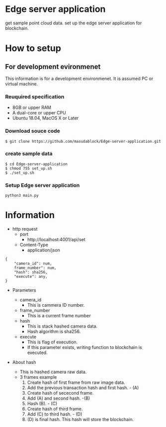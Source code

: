 # Edge server application

get sample point cloud data.
set up the edge server application for blockchain.

# How to setup
## For development evironmenet

This information is for a development environmenet. It is assumed PC or virtual machine.

### Reuquired specification
- 8GB or upper RAM
- A dual-core or upper CPU
- Ubuntu 18.04, MacOS X or Later

### Download souce code

```
$ git clone https://github.com/masudablock/Edge-server-application.git
```

### create sample data

```
$ cd Edge-server-application
$ chmod 755 set_up.sh
$ ./set_up.sh 
```

### Setup Edge server application

```
python3 main.py
```

# Information

- http request
    - port
        - http://localhost:4001/api/set
    - Content-Type
        - application/json

```
{
    "camera_id": num,
    frame_number": num,
    "hash": sha256,
    "execute": any,
}
```

- Parameters
    - camera_id
        - This is cammera ID number.
    - frame_number
        - This is a current frame number
    - hash
        - This is stack hashed camera data.
        - Hash algorithm is sha256.
    - execute
        - This is flag of execution.
        - If this parameter exists, writing function to blockchain is executed.
       
- About hash
    - This is hashed camera raw data.
    - 3 frames example
        1. Create hash of first frame from raw image data.
        2. Add the previous transaction hash and first hash. - (A)
        3. Create hash of sececond frame.
        4. Add (A) and second hash. -(B)
        5. Hash (B). - (C)
        6. Create hash of third frame.
        7. Add (C) to third hash. - (D)
        8. (D) is final hash. This hash will store the blockchain.






